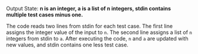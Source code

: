 Output State: **n is an integer, a is a list of n integers, stdin contains multiple test cases minus one.**

The code reads two lines from stdin for each test case. The first line assigns the integer value of the input to `n`. The second line assigns a list of `n` integers from stdin to `a`. After executing the code, `n` and `a` are updated with new values, and stdin contains one less test case.